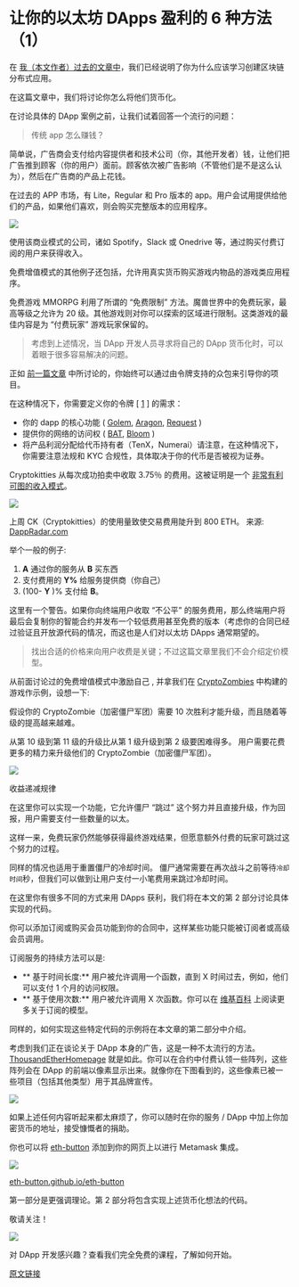 # 让你的以太坊 DApps 盈利的 6 种方法（1）

在 [我（本文作者）过去的文章中](https://medium.com/loom-network/why-you-should-learn-to-build-blockchain-apps-be9a92e8d08e)，我们已经说明了你为什么应该学习创建区块链分布式应用。

在这篇文章中，我们将讨论你怎么将他们货币化。

在讨论具体的 DApp 案例之前，让我们试着回答一个流行的问题：

> 传统 app 怎么赚钱？

简单说，广告商会支付给内容提供者和技术公司（你，其他开发者）钱，让他们把广告推到顾客（你的用户）面前。顾客依次被广告影响（不管他们是不是这么认为），然后在广告商的产品上花钱。

在过去的 APP 市场，有 Lite，Regular 和 Pro 版本的 app。用户会试用提供给他们的产品，如果他们喜欢，则会购买完整版本的应用程序。

![](https://i.imgur.com/SUZR9rP.png)

使用该商业模式的公司，诸如 Spotify，Slack 或 Onedrive 等，通过购买付费订阅的用户来获得收入。

免费增值模式的其他例子还包括，允许用真实货币购买游戏内物品的游戏类应用程序。

免费游戏 MMORPG 利用了所谓的 “免费限制” 方法。魔兽世界中的免费玩家，最高等级之允许为 20 级。其他游戏则对你可以探索的区域进行限制。这类游戏的最佳内容是为 “付费玩家” 游戏玩家保留的。

> 考虑到上述情况，当 DApp 开发人员寻求将自己的 DApp 货币化时，可以着眼于很多容易解决的问题。

正如 [前一篇文章](https://medium.com/loom-network/why-you-should-learn-to-build-blockchain-apps-be9a92e8d08e) 中所讨论的，你始终可以通过由令牌支持的众包来引导你的项目。

在这种情况下，你需要定义你的令牌 [ [1](https://medium.com/@mrdavey/good-discussion-and-question-2446e3827de2) ] 的需求：

* 你的 dapp 的核心功能 ( [Golem](https://golem.network/), [Aragon](https://aragon.one/), [Request](https://request.network/) )
* 提供你的网络的访问权 ( [BAT](https://basicattentiontoken.org/), [Bloom](https://hellobloom.io/) )
* 将产品利润分配给代币持有者（TenX，Numerai）请注意，在这种情况下，你需要注意法规和 KYC 合规性，具体取决于你的代币是否被视为证券。

Cryptokitties 从每次成功拍卖中收取 3.75％ 的费用。这被证明是一个 [非常有利可图的收入模式](https://medium.com/@codetractio/a-look-into-cryptokitties-revenue-model-6466b705a998)。

![](https://i.imgur.com/Z4HZHLa.png)

上周 CK（Cryptokitties）的使用量致使交易费用陡升到 800 ETH。 来源: [DappRadar.com](https://dappradar.com/)

举个一般的例子:

1. **A** 通过你的服务从 **B** 买东西
2. 支付费用的 **Y%** 给服务提供商（你自己）  
3. (100- **Y** )% 支付给 **B**。

这里有一个警告。如果你向终端用户收取 “不公平” 的服务费用，那么终端用户将最后会复制你的智能合约并发布一个较低费用甚至免费的版本（考虑你的合同已经过验证且开放源代码的情况，而这也是人们对以太坊 DApps 通常期望的。

> 找出合适的价格来向用户收费是关键；不过这篇文章里我们不会介绍定价模型。

从前面讨论过的免费增值模式中激励自己 , 并拿我们在 [CryptoZombies](https://cryptozombies.io/) 中构建的游戏作示例，设想一下:

假设你的 CryptoZombie（加密僵尸军团）需要 10 次胜利才能升级，而且随着等级的提高越来越难。

从第 10 级到第 11 级的升级比从第 1 级升级到第 2 级要困难得多。 用户需要花费更多的精力来升级他们的 CryptoZombie（加密僵尸军团）。

![](https://i.imgur.com/z7Rewob.png)

收益递减规律

在这里你可以实现一个功能，它允许僵尸 “跳过” 这个努力并且直接升级，作为回报，用户需要支付一些数量的以太。

这样一来，免费玩家仍然能够获得最终游戏结果，但愿意额外付费的玩家可跳过这个努力的过程。

同样的情况也适用于重置僵尸的冷却时间。 僵尸通常需要在再次战斗之前等待`冷却时间`秒，但我们可以做到让用户支付一小笔费用来跳过冷却时间。

在这里你有很多不同的方式来用 DApps 获利，我们将在本文的第 2 部分讨论具体实现的代码。

你可以添加订阅或购买会员功能到你的合同中，这样某些功能只能被订阅者或高级会员调用。

订阅服务的持续方法可以是:

* ** 基于时间长度:** 用户被允许调用一个函数，直到 X 时间过去，例如，他们可以支付 1 个月的访问权限。
* ** 基于使用次数:** 用户被允许调用 X 次函数。你可以在 [维基百科](https://en.wikipedia.org/wiki/Subscription_business_model) 上阅读更多关于订阅的模型。

同样的，如何实现这些特定代码的示例将在本文章的第二部分中介绍。

考虑到我们正在谈论关于 DApp 本身的广告，这是一种不太流行的方法。[ThousandEtherHomepage](http://thousandetherhomepage.com/) 就是如此。你可以在合约中付费认领一些阵列，这些阵列会在 DApp 的前端以像素显示出来。就像你在下图看到的，这些像素已被一些项目（包括其他类型）用于其品牌宣传。

![](https://i.imgur.com/fYNqkJi.png)

如果上述任何内容听起来都太麻烦了，你可以随时在你的服务 / DApp 中加上你加密货币的地址，接受慷慨者的捐助。

你也可以将 [eth-button](https://eth-button.github.io/eth-button/) 添加到你的网页上以进行 Metamask 集成。

![](https://i.imgur.com/hS3Kocb.png)

[eth-button.github.io/eth-button](http://eth-button.github.io/eth-button)

第一部分是更强调理论。第 2 部分将包含实现上述货币化想法的代码。

敬请关注！

![](https://i.imgur.com/eTXoU5g.gifv)

对 DApp 开发感兴趣？查看我们完全免费的课程，了解如何开始。

[原文链接](https://medium.com/loom-network/6-ways-to-monetize-your-ethereum-dapps-part-1-28e9bb18f87e)